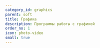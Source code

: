 ```yaml
---
category_id: graphics
parent: soft
title: Графика
description: Программы работы с графикой
order_no: 1
icon: photo-video
small: true
---
```

